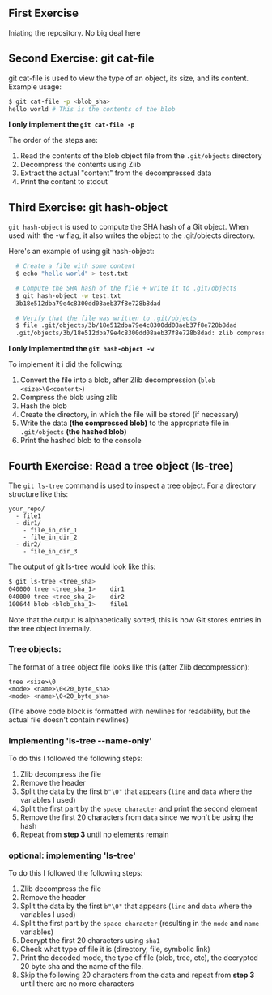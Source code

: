 ## First Exercise
Iniating the repository. No big deal here

## Second Exercise: git cat-file
git cat-file is used to view the type of an object, its size, and its content. Example usage:

```sh  
$ git cat-file -p <blob_sha>
hello world # This is the contents of the blob
```

**I only implement the `git cat-file -p`**

The order of the steps are:
1. Read the contents of the blob object file from the `.git/objects` directory
2. Decompress the contents using Zlib
3. Extract the actual "content" from the decompressed data
4. Print the content to stdout


## Third Exercise: git hash-object

`git hash-object` is used to compute the SHA hash of a Git object. When used with the -w flag, it also writes the object to the .git/objects directory.

Here's an example of using git hash-object:
```sh
  # Create a file with some content
  $ echo "hello world" > test.txt

  # Compute the SHA hash of the file + write it to .git/objects
  $ git hash-object -w test.txt
  3b18e512dba79e4c8300dd08aeb37f8e728b8dad

  # Verify that the file was written to .git/objects
  $ file .git/objects/3b/18e512dba79e4c8300dd08aeb37f8e728b8dad
  .git/objects/3b/18e512dba79e4c8300dd08aeb37f8e728b8dad: zlib compressed data
```

**I only implemented the `git hash-object -w`**

To implement it i did the following:
1. Convert the file into a blob, after Zlib decompression (`blob <size>\0<content>`)
2. Compress the blob using zlib
3. Hash the blob
4. Create the directory, in which the file will be stored (if necessary)
4. Write the data **(the compressed blob)** to the appropriate file in `.git/objects` **(the hashed blob)**
5. Print the hashed blob to the console

## Fourth Exercise: Read a tree object (ls-tree)

The `git ls-tree` command is used to inspect a tree object.
For a directory structure like this:
```
your_repo/
  - file1
  - dir1/
    - file_in_dir_1
    - file_in_dir_2
  - dir2/
    - file_in_dir_3
```
The output of git ls-tree would look like this:

```sh
$ git ls-tree <tree_sha>
040000 tree <tree_sha_1>    dir1
040000 tree <tree_sha_2>    dir2
100644 blob <blob_sha_1>    file1
```
Note that the output is alphabetically sorted, this is how Git stores entries in the tree object internally.

### Tree objects:

The format of a tree object file looks like this (after Zlib decompression):
```
tree <size>\0
<mode> <name>\0<20_byte_sha>
<mode> <name>\0<20_byte_sha>
```
(The above code block is formatted with newlines for readability, but the actual file doesn't contain newlines)

### Implementing 'ls-tree --name-only'
To do this I followed the following steps:
1. Zlib decompress the file
2. Remove the header 
3. Split the data by the first `b"\0"` that appears (`line` and `data` where the variables I used)
4. Split the first part by the `space character` and print the second element 
5. Remove the first 20 characters from `data` since we won't be using the hash
6. Repeat from **step 3** until no elements remain

### optional: implementing 'ls-tree'
To do this I followed the following steps:
1. Zlib decompress the file
2. Remove the header 
3. Split the data by the first `b"\0"` that appears (`line` and `data` where the variables I used)
4. Split the first part by the `space character` (resulting in the `mode` and `name` variables)
5. Decrypt the first 20 characters using `sha1` 
6. Check what type of file it is (directory, file, symbolic link)
7. Print the decoded mode, the type of file (blob, tree, etc), the decrypted 20 byte sha and the name of the file.
8. Skip the following 20 characters from the data and repeat from **step 3** until there are no more characters